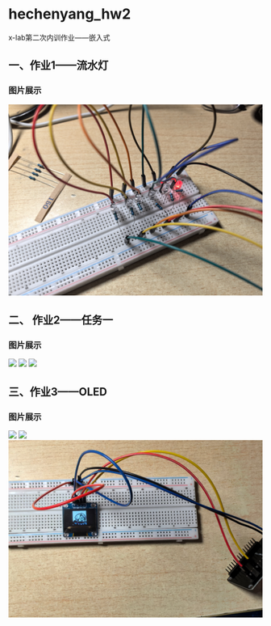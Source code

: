 # hechenyang_hw2
x-lab第二次内训作业——嵌入式

## 一、作业1——流水灯   

### 图片展示  

<img src="./Docs/流水灯.jpg">

## 二、 作业2——任务一  

### 图片展示  

<img src="./Docs/hw2_1.jpg">  

<img src="./Docs/hw2_2.jpg">  

<img src="./Docs/hw2_3.jpg">  

## 三、作业3——OLED  

### 图片展示  

<img src="./Docs/hello_world1.jpg">  

<img src="./Docs/hello_world2.jpg">  

<img src="./Docs/oled.jpg">  

